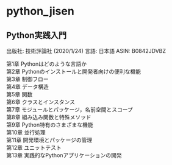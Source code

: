 # python_jisen

## Python実践入門  
出版社: 技術評論社 (2020/1/24)
言語: 日本語
ASIN: B0842JDVBZ

第1章 Pythonはどのような言語か  
第2章 Pythonのインストールと開発者向けの便利な機能  
第3章 制御フロー  
第4章 データ構造  
第5章 関数  
第6章 クラスとインスタンス  
第7章 モジュールとパッケージ，名前空間とスコープ  
第8章 組み込み関数と特殊メソッド  
第9章 Python特有のさまざまな機能  
第10章 並行処理  
第11章 開発環境とパッケージの管理  
第12章 ユニットテスト  
第13章 実践的なPythonアプリケーションの開発  
